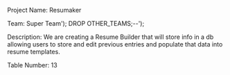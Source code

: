 Project Name:
  Resumaker

Team:
  Super Team'); DROP OTHER_TEAMS;--');

Description:
 We are creating a Resume Builder that will store info in a db allowing users to store and edit previous entries and populate that data into resume templates.
 
 Table Number:
  13
